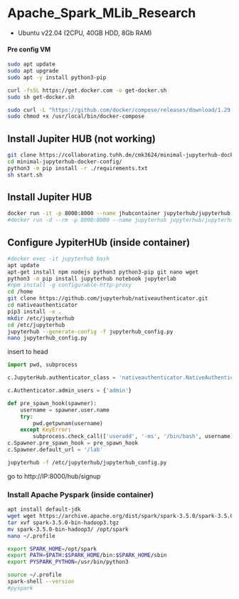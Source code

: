 # Apache_Spark_MLib_Research
* Ubuntu v22.04 (2CPU, 40GB HDD, 8Gb RAM)
#### Pre config VM
```Bash
sudo apt update
sudo apt upgrade
sudo apt -y install python3-pip

curl -fsSL https://get.docker.com -o get-docker.sh
sudo sh get-docker.sh

sudo curl -L "https://github.com/docker/compose/releases/download/1.29.2/docker-compose-$(uname -s)-$(uname -m)" -o /usr/local/bin/docker-compose
sudo chmod +x /usr/local/bin/docker-compose
```
## Install Jupiter HUB (not working)
```Bash
git clone https://collaborating.tuhh.de/cmk3624/minimal-jupyterhub-docker-config.git
cd minimal-jupyterhub-docker-config/
python3 -m pip install -r ./requirements.txt
sh start.sh 
```

## Install Jupiter HUB
```Bash
docker run -it -p 8000:8000 --name jhubcontainer jupyterhub/jupyterhub bash
#docker run -d --rm -p 8000:8000 --name jupyterhub jupyterhub/jupyterhub
```

## Configure JypiterHUb (inside container)
```Bash
#docker exec -it jupyterhub bash
apt update
apt-get install npm nodejs python3 python3-pip git nano wget
python3 -m pip install jupyterhub notebook jupyterlab
#npm install -g configurable-http-proxy
cd /home
git clone https://github.com/jupyterhub/nativeauthenticator.git
cd nativeauthenticator
pip3 install -e .
mkdir /etc/jupyterhub  
cd /etc/jupyterhub
jupyterhub --generate-config -f jupyterhub_config.py
nano jupyterhub_config.py
```
insert to head
```Python
import pwd, subprocess

c.JupyterHub.authenticator_class = 'nativeauthenticator.NativeAuthenticator'

c.Authenticator.admin_users = {'admin'}

def pre_spawn_hook(spawner):
    username = spawner.user.name
    try:
        pwd.getpwnam(username)
    except KeyError:
        subprocess.check_call(['useradd', '-ms', '/bin/bash', username])
c.Spawner.pre_spawn_hook = pre_spawn_hook
c.Spawner.default_url = '/lab'
```

```Bash
jupyterhub -f /etc/jupyterhub/jupyterhub_config.py
```

go to http://IP:8000/hub/signup

### Install Apache Pyspark (inside container)
```Bash
apt install default-jdk
wget wget https://archive.apache.org/dist/spark/spark-3.5.0/spark-3.5.0-bin-hadoop3.tgz
tar xvf spark-3.5.0-bin-hadoop3.tgz
mv spark-3.5.0-bin-hadoop3/ /opt/spark
nano ~/.profile
```
```Bash
export SPARK_HOME=/opt/spark
export PATH=$PATH:$SPARK_HOME/bin:$SPARK_HOME/sbin
export PYSPARK_PYTHON=/usr/bin/python3
```
```Bash
source ~/.profile
spark-shell --version
#pyspark
```
